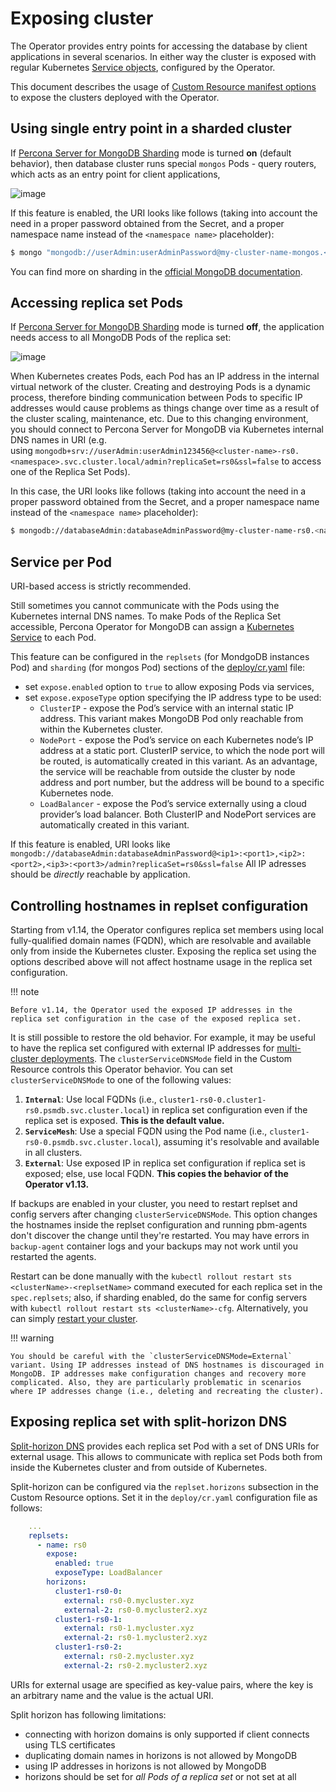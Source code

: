 # Exposing cluster

The Operator provides entry points for accessing the database by client applications in several scenarios. In either way the cluster is exposed with regular Kubernetes [Service objects](https://kubernetes.io/docs/concepts/services-networking/service/), configured by the Operator.

This document describes the usage of [Custom Resource manifest options](operator.md) to expose the clusters deployed with the Operator. 

## Using single entry point in a sharded cluster

If [Percona Server for MongoDB Sharding](sharding.md#operator-sharding) mode
is turned **on** (default behavior), then database cluster runs special
`mongos` Pods - query routers, which acts as an entry point for client
applications,

![image](assets/images/mongos_espose.png)

If this feature is enabled, the URI looks like follows (taking into account the need in a proper password obtained from the Secret, and a proper namespace name instead of the `<namespace name>` placeholder):

``` {.bash data-prompt="$" }
$ mongo "mongodb://userAdmin:userAdminPassword@my-cluster-name-mongos.<namespace name>.svc.cluster.local/admin?ssl=false"
```

You can find more on sharding in the [official MongoDB documentation](https://docs.mongodb.com/manual/reference/glossary/#term-sharding).

## Accessing replica set Pods

If [Percona Server for MongoDB Sharding](sharding.md#operator-sharding) mode
is turned **off**, the application needs access to all MongoDB Pods of the
replica set:

![image](assets/images/mongod_espose.png)

When Kubernetes creates Pods, each Pod has an IP address in the internal virtual
network of the cluster. Creating and destroying Pods is a dynamic process,
therefore binding communication between Pods to specific IP addresses would
cause problems as things change over time as a result of the cluster scaling,
maintenance, etc. Due to this changing environment, you should connect to
Percona Server for MongoDB via Kubernetes internal DNS names in URI
(e.g. using `mongodb+srv://userAdmin:userAdmin123456@<cluster-name>-rs0.<namespace>.svc.cluster.local/admin?replicaSet=rs0&ssl=false` to access one of the Replica Set Pods).

In this case, the URI looks like follows (taking into account the need in a proper password obtained from the Secret, and a proper namespace name instead of the `<namespace name>` placeholder):

``` {.bash data-prompt="$" }
$ mongodb://databaseAdmin:databaseAdminPassword@my-cluster-name-rs0.<namespace name>.svc.cluster.local/admin?replicaSet=rs0&ssl=false"
```

## Service per Pod

URI-based access is strictly recommended.

Still sometimes you cannot communicate with the Pods using the Kubernetes internal DNS
names. To make Pods of the Replica Set accessible, Percona Operator for MongoDB
can assign a [Kubernetes Service](https://kubernetes.io/docs/concepts/services-networking/service/)
to each Pod.

This feature can be configured in the `replsets` (for MondgoDB instances Pod)
and `sharding` (for mongos Pod) sections of the
[deploy/cr.yaml](https://github.com/percona/percona-server-mongodb-operator/blob/main/deploy/cr.yaml)
file:

* set `expose.enabled` option to `true` to allow exposing Pods via services,
* set `expose.exposeType` option specifying the IP address type to be used:
    * `ClusterIP` - expose the Pod’s service with an internal static
        IP address. This variant makes MongoDB Pod only reachable from
        within the Kubernetes cluster.
    * `NodePort` - expose the Pod’s service on each Kubernetes node’s
        IP address at a static port. ClusterIP service, to which the node
        port will be routed, is automatically created in this variant. As
        an advantage, the service will be reachable from outside the
        cluster by node address and port number, but the address will be
        bound to a specific Kubernetes node.
    * `LoadBalancer` - expose the Pod’s service externally using a
        cloud provider’s load balancer. Both ClusterIP and NodePort
        services are automatically created in this variant.

If this feature is enabled, URI looks like
`mongodb://databaseAdmin:databaseAdminPassword@<ip1>:<port1>,<ip2>:<port2>,<ip3>:<port3>/admin?replicaSet=rs0&ssl=false`
All IP adresses should be *directly* reachable by application.

## Controlling hostnames in replset configuration

Starting from v1.14, the Operator configures replica set members using local fully-qualified domain names (FQDN), which are resolvable and available only from inside the Kubernetes cluster. Exposing the replica set using the options described above will not affect hostname usage in the replica set configuration.

!!! note

    Before v1.14, the Operator used the exposed IP addresses in the replica set configuration in the case of the exposed replica set.

It is still possible to restore the old behavior. For example, it may be useful to have the replica set configured with external IP addresses for [multi-cluster deployments](replication.md). The `clusterServiceDNSMode` field in the Custom Resource controls this Operator behavior. You can set `clusterServiceDNSMode` to one of the following values:

1. **`Internal`**: Use local FQDNs (i.e., `cluster1-rs0-0.cluster1-rs0.psmdb.svc.cluster.local`) in replica set configuration even if the replica set is exposed. **This is the default value.**
2. **`ServiceMesh`**: Use a special FQDN using the Pod name (i.e., `cluster1-rs0-0.psmdb.svc.cluster.local`), assuming it's resolvable and available in all clusters.
3. **`External`**: Use exposed IP in replica set configuration if replica set is exposed; else, use local FQDN. **This copies the behavior of the Operator v1.13.**

If backups are enabled in your cluster, you need to restart replset and config
servers after changing `clusterServiceDNSMode`. This option changes the
hostnames inside the replset configuration and running pbm-agents don't discover
the change until they're restarted. You may have errors in `backup-agent`
container logs and your backups may not work until you restarted the agents.

Restart can be done manually with the `kubectl rollout restart sts
<clusterName>-<replsetName>` command executed for each replica set in the
`spec.replsets`; also, if sharding enabled, do the same for config servers with
`kubectl rollout restart sts <clusterName>-cfg`.  Alternatively, you can simply
[restart your cluster](pause.md).

!!! warning

    You should be careful with the `clusterServiceDNSMode=External` variant. Using IP addresses instead of DNS hostnames is discouraged in MongoDB. IP addresses make configuration changes and recovery more complicated. Also, they are particularly problematic in scenarios where IP addresses change (i.e., deleting and recreating the cluster).

## Exposing replica set with split-horizon DNS

[Split-horizon DNS](https://en.wikipedia.org/wiki/Split-horizon_DNS) provides
each replica set Pod with a set of DNS URIs for external usage. This allows to
communicate with replica set Pods both from inside the Kubernetes cluster and
from outside of Kubernetes.

Split-horizon can be configured via the `replset.horizons` subsection in the
Custom Resource options. Set it in the `deploy/cr.yaml` configuration file as
follows:

``` yaml
    ...
    replsets:
      - name: rs0
        expose:
          enabled: true
          exposeType: LoadBalancer
        horizons:
          cluster1-rs0-0:
            external: rs0-0.mycluster.xyz
            external-2: rs0-0.mycluster2.xyz
          cluster1-rs0-1:
            external: rs0-1.mycluster.xyz
            external-2: rs0-1.mycluster2.xyz
          cluster1-rs0-2:
            external: rs0-2.mycluster.xyz
            external-2: rs0-2.mycluster2.xyz
```

URIs for external usage are specified as key-value pairs, where the key is an
arbitrary name and the value is the actual URI.

Split horizon has following limitations:

* connecting with horizon domains is only supported if client connects using TLS
    certificates
* duplicating domain names in horizons is not allowed by MongoDB
* using IP addresses in horizons is not allowed by MongoDB
* horizons should be set for *all Pods of a replica set* or not set at all

